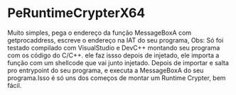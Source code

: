 # PeRuntimeCrypterX64
Muito simples, pega o endereço da função MessageBoxA com getprocaddress, escreve o endereço na IAT do seu programa, Obs: Só foi testado compilado com VisualStudio e DevC++ montando seu programa com os código do C/C++. ele faz issso depois de injetado, ele importa a função com um shellcode que vai junto injetado. Depois de importar e salta pro entrypoint do seu programa, e executa a MessageBoxA do seu programa.Isso é só uns dos começos de montar um Runtime Crypter, bem fácil.
